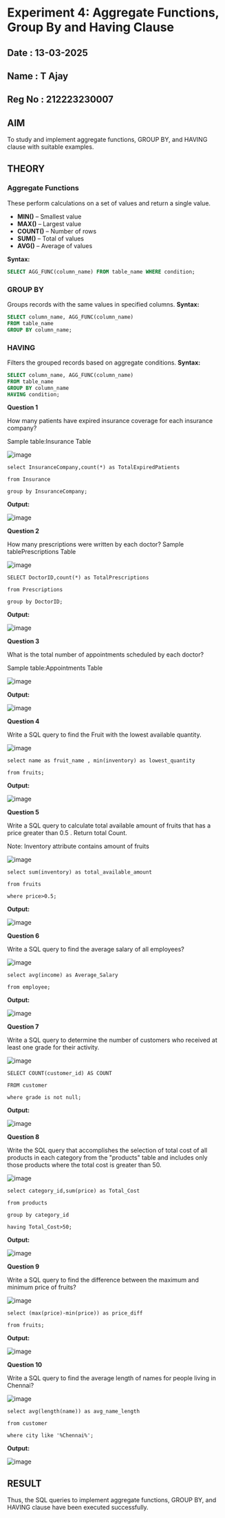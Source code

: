 # Experiment 4: Aggregate Functions, Group By and Having Clause
## Date : 13-03-2025
## Name : T Ajay
## Reg No : 212223230007
## AIM
To study and implement aggregate functions, GROUP BY, and HAVING clause with suitable examples.

## THEORY

### Aggregate Functions
These perform calculations on a set of values and return a single value.

- **MIN()** – Smallest value  
- **MAX()** – Largest value  
- **COUNT()** – Number of rows  
- **SUM()** – Total of values  
- **AVG()** – Average of values

**Syntax:**
```sql
SELECT AGG_FUNC(column_name) FROM table_name WHERE condition;
```
### GROUP BY
Groups records with the same values in specified columns.
**Syntax:**
```sql
SELECT column_name, AGG_FUNC(column_name)
FROM table_name
GROUP BY column_name;
```
### HAVING
Filters the grouped records based on aggregate conditions.
**Syntax:**
```sql
SELECT column_name, AGG_FUNC(column_name)
FROM table_name
GROUP BY column_name
HAVING condition;
```

**Question 1**

How many patients have expired insurance coverage for each insurance company?

Sample table:Insurance Table

![image](https://github.com/user-attachments/assets/24c11c16-fda1-48d6-8d6e-2e159a24cffc)

```
select InsuranceCompany,count(*) as TotalExpiredPatients

from Insurance

group by InsuranceCompany;

```

**Output:**

![image](https://github.com/user-attachments/assets/20e858b4-22b0-48c6-9bf3-9d2c7a4998dc)

**Question 2**

How many prescriptions were written by each doctor? Sample tablePrescriptions Table

![image](https://github.com/user-attachments/assets/2faf38d5-f5a1-4aaa-8f66-f90287a56872)

```
SELECT DoctorID,count(*) as TotalPrescriptions

from Prescriptions

group by DoctorID;
```

**Output:**

![image](https://github.com/user-attachments/assets/bf51c0bd-1599-496a-98b5-6f16c0d9fbf8)

**Question 3**

What is the total number of appointments scheduled by each doctor?

Sample table:Appointments Table

![image](https://github.com/user-attachments/assets/75c5ce93-a221-4c68-8a23-7161ed3a5e77)

**Output:**

![image](https://github.com/user-attachments/assets/4a9b35c7-4a2e-4300-b081-cad01604449f)

**Question 4**

Write a SQL query to find the Fruit with the lowest available quantity.

![image](https://github.com/user-attachments/assets/27cf1e74-1c19-4490-9ebe-23065a526b91)

```
select name as fruit_name , min(inventory) as lowest_quantity

from fruits;
```

**Output:**

![image](https://github.com/user-attachments/assets/bd2f72ed-db09-42cc-bd75-8c7878707651)

**Question 5**

Write a SQL query to calculate total available amount of fruits that has a price greater than 0.5 . Return total Count.

Note: Inventory attribute contains amount of fruits

![image](https://github.com/user-attachments/assets/2cb61809-cb7d-4351-ba8f-329cc294fb9e)

```
select sum(inventory) as total_available_amount

from fruits

where price>0.5;
```

**Output:**

![image](https://github.com/user-attachments/assets/213bbf0d-1557-4f0a-ab42-5e5a61952cc2)

**Question 6**

Write a SQL query to find the average salary of all employees?

![image](https://github.com/user-attachments/assets/1e77a350-4bbf-495d-a20b-e8ccc5e31c02)

```
select avg(income) as Average_Salary

from employee;
```

**Output:**

![image](https://github.com/user-attachments/assets/c8b2bf66-ee97-44ba-9bd0-20adb5da7362)

**Question 7**

Write a SQL query to determine the number of customers who received at least one grade for their activity.

![image](https://github.com/user-attachments/assets/70e5a71c-884e-44c8-8eb6-8ab639e59296)

```
SELECT COUNT(customer_id) AS COUNT

FROM customer

where grade is not null;
```

**Output:**

![image](https://github.com/user-attachments/assets/9fba989d-16ad-4a8f-a97f-49b6182e764f)

**Question 8**

Write the SQL query that accomplishes the selection of total cost of all products in each category from the "products" table and includes only those products where the total cost is greater than 50.

![image](https://github.com/user-attachments/assets/d680ceea-5815-4afe-9118-552602c81b16)

```
select category_id,sum(price) as Total_Cost

from products

group by category_id

having Total_Cost>50;

```

**Output:**

![image](https://github.com/user-attachments/assets/2326d0a2-ebca-40af-99dc-d723c10dd25d)

**Question 9**

Write a SQL query to find the difference between the maximum and minimum price of fruits?

![image](https://github.com/user-attachments/assets/e8e12762-d3dd-4176-bc4f-b59d792ddf06)

```
select (max(price)-min(price)) as price_diff

from fruits;
```

**Output:**

![image](https://github.com/user-attachments/assets/193b77e0-d6a4-4870-afad-756785be4d0e)

**Question 10**

Write a SQL query to find the average length of names for people living in Chennai?


![image](https://github.com/user-attachments/assets/947d305b-13d2-44b3-91d9-b48aa2c0bb8b)

```
select avg(length(name)) as avg_name_length

from customer

where city like '%Chennai%';

```

**Output:**

![image](https://github.com/user-attachments/assets/212949f5-a186-4f1e-9502-26bd35b00cd6)

## RESULT
Thus, the SQL queries to implement aggregate functions, GROUP BY, and HAVING clause have been executed successfully.
